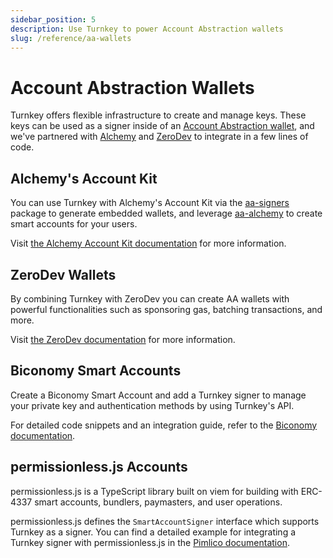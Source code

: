 ```yaml
---
sidebar_position: 5
description: Use Turnkey to power Account Abstraction wallets
slug: /reference/aa-wallets
---
```


# Account Abstraction Wallets

Turnkey offers flexible infrastructure to create and manage keys. These keys can be used as a signer inside of an [Account Abstraction wallet](https://www.erc4337.io/), and we've partnered with [Alchemy](https://www.alchemy.com/) and [ZeroDev](https://zerodev.app/) to integrate in a few lines of code.

## Alchemy's Account Kit

You can use Turnkey with Alchemy's Account Kit via the [aa-signers](https://accountkit.alchemy.com/signer/what-is-a-signer) package to generate embedded wallets, and leverage [aa-alchemy](https://accountkit.alchemy.com/signer/custom-signer#implementing-smartaccountsigner) to create smart accounts for your users.

Visit [the Alchemy Account Kit documentation](https://accountkit.alchemy.com/signer/overview) for more information.

## ZeroDev Wallets

By combining Turnkey with ZeroDev you can create AA wallets with powerful functionalities such as sponsoring gas, batching transactions, and more.

Visit [the ZeroDev documentation](https://docs.zerodev.app/sdk/signers/turnkey) for more information.

## Biconomy Smart Accounts

Create a Biconomy Smart Account and add a Turnkey signer to manage your private key and authentication methods by using Turnkey's API.

For detailed code snippets and an integration guide, refer to the [Biconomy documentation](https://docs.biconomy.io/account/signers/turnkey).

## permissionless.js Accounts

permissionless.js is a TypeScript library built on viem for building with ERC-4337 smart accounts, bundlers, paymasters, and user operations.

permissionless.js defines the `SmartAccountSigner` interface which supports Turnkey as a signer. You can find a detailed example for integrating a Turnkey signer with permissionless.js in the [Pimlico documentation](https://docs.pimlico.io/permissionless/how-to/signers/turnkey).

